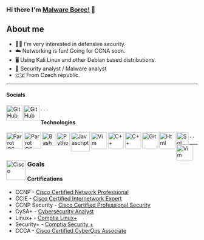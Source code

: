 ### Hi there I'm [Malware Borec!](https://github.com/Malware-borec) 👋

About me
-------
- 🕵️‍♂️ I'm very interested in defensive security.
- ☁️ Networking is fun! Going for CCNA soon.
- 🖥 Using Kali Linux and other Debian based distributions.
- 🔎 Security analyst / Malware analyst
- 🇨🇿 From Czech republic. 
-------
#### Socials


[<img align="left" alt="GitHub" width="42px" src="https://cdn.discordapp.com/attachments/830468945571086346/830469041885151262/hackthebox.png"
/>][hackthebox]

[<img align="left" alt="GitHub" width="42px" src="https://cdn.discordapp.com/attachments/830468945571086346/830469039146926110/tryhackme.png" 
/>][tryhackme]

.
.
.


#### Technologies


[<img align="left" alt="Parrot OS" width="44px" src="https://cdn.discordapp.com/attachments/830468945571086346/830475039467110450/kali.png"
/>][kali]


[<img align="left" alt="Parrot OS" width="44px" src="https://cdn.discordapp.com/attachments/830468945571086346/835950311109296218/powershell.png"
/>][powershell]


[<img align="left" alt="Bash" width="35px" src="https://cdn.discordapp.com/attachments/830468945571086346/830475047230898196/bash.png"
/>][bash]

[<img align="left" alt="Python" width="35px" src="https://cdn.discordapp.com/attachments/830468945571086346/830475036531097701/python.png" 
/>][python]

[<img align="left" alt="Javascript" width="50px" src="https://cdn.discordapp.com/attachments/830468945571086346/830475040431800350/js.png"
/>][js]

[<img align="left" alt="Vim" width="42px" src="https://cdn.discordapp.com/attachments/830468945571086346/836860791272767508/c-logo-png-11.png"
/>][C]

[<img align="left" alt="C++" width="42px" src="https://cdn.discordapp.com/attachments/830468945571086346/830475045335203900/cpp.png"
/>][c++]

[<img align="left" alt="C++" width="42px" src="https://cdn.discordapp.com/attachments/830468945571086346/830475036531097701/python.png"
/>][python]

[<img align="left" alt="Git" width="42px" src="https://cdn.discordapp.com/attachments/830468945571086346/830475043736911899/git.png"
/>][git]

[<img align="left" alt="Html" width="42px" src="https://cdn.discordapp.com/attachments/830468945571086346/830475042142945291/html.png"
/>][html]

[<img align="left" alt="Sql" width="32" src="https://cdn.discordapp.com/attachments/830468945571086346/830491284375994449/sql.png"
/>][sql]

[<img align="left" alt="Vim" width="42px" src="https://cdn.discordapp.com/attachments/830468945571086346/830491286045327420/vim.png"
/>][vim]

[<img align="left" alt="Cisco" width="52px" src="https://cdn.discordapp.com/attachments/830468945571086346/830475045804441691/cisco.png"
 />][cisco]

[github]: https://github.com/Malware-Borec

[hackthebox]: https://app.hackthebox.eu/users/533269
[tryhackme]: https://tryhackme.com/p/Crypt0n9


[linux mint]: https://linuxmint.com/
[parrot os]: https://parrotsec.org/
[kali]: https://www.kali.org/ 
[bash]: https://www.codecademy.com/learn/learn-the-command-line/modules/bash-scripting
[python]: https://www.python.org/
[cisco]: https://www.cisco.com/
[js]: https://www.javascript.com/
[c++]: http://www.cplusplus.com/
[git]: https://git-scm.com/
[html]: https://html.com/
[sql]: https://www.mysql.com/
[vim]: https://www.vim.org/
[atom]: https://atom.io/
[C]: https://en.wikipedia.org/wiki/C_(programming_language)

.
.

-------------

### Goals

#### Certifications

- CCNP - [Cisco Certified Network Professional](https://learningnetwork.cisco.com/s/ccnp-enterprise)
- CCIE - [Cisco Certified Internetwork Expert](https://www.cisco.com/c/en/us/training-events/training-certifications/certifications/expert/ccie-security-v2.html)
- CCNP Security - [Cisco Certified Professional Security](https://www.cisco.com/c/en/us/training-events/training-certifications/certifications/professional/ccnp-security-v2.html)
- CySA+ - [Cybersecurity Analyst](https://www.comptia.org/certifications/cybersecurity-analyst)
- Linux+ - [Comptia Linux+](https://www.comptia.org/certifications/linux)
- Security+ - [Comptia Security +](https://www.comptia.org/certifications/security)
- CCCA - [Cisco Certified CyberOps Associate](https://www.cisco.com/c/en/us/training-events/training-certifications/certifications/associate/cyberops-associate.html)




[sql]: https://www.mysql.com/
[vim]: https://www.vim.org/
[atom]: https://atom.io/
[powershell]: https://cs.wikipedia.org/wiki/PowerShell
